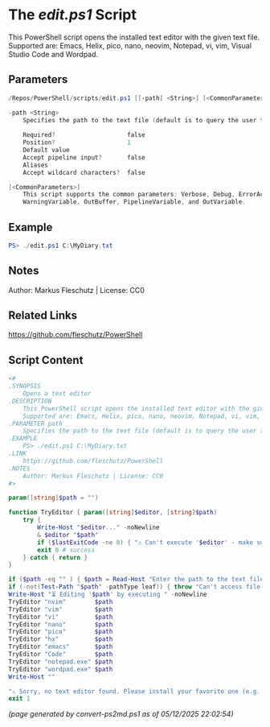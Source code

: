 The *edit.ps1* Script
===========================

This PowerShell script opens the installed text editor with the given text file.
Supported are: Emacs, Helix, pico, nano, neovim, Notepad, vi, vim, Visual Studio Code and Wordpad.

Parameters
----------
```powershell
/Repos/PowerShell/scripts/edit.ps1 [[-path] <String>] [<CommonParameters>]

-path <String>
    Specifies the path to the text file (default is to query the user to specify it)
    
    Required?                    false
    Position?                    1
    Default value                
    Accept pipeline input?       false
    Aliases                      
    Accept wildcard characters?  false

[<CommonParameters>]
    This script supports the common parameters: Verbose, Debug, ErrorAction, ErrorVariable, WarningAction, 
    WarningVariable, OutBuffer, PipelineVariable, and OutVariable.
```

Example
-------
```powershell
PS> ./edit.ps1 C:\MyDiary.txt

```

Notes
-----
Author: Markus Fleschutz | License: CC0

Related Links
-------------
https://github.com/fleschutz/PowerShell

Script Content
--------------
```powershell
<#
.SYNOPSIS
	Opens a text editor
.DESCRIPTION
	This PowerShell script opens the installed text editor with the given text file.
	Supported are: Emacs, Helix, pico, nano, neovim, Notepad, vi, vim, Visual Studio Code and Wordpad.
.PARAMETER path
	Specifies the path to the text file (default is to query the user to specify it)
.EXAMPLE
	PS> ./edit.ps1 C:\MyDiary.txt
.LINK
	https://github.com/fleschutz/PowerShell
.NOTES
	Author: Markus Fleschutz | License: CC0
#>

param([string]$path = "")

function TryEditor { param([string]$editor, [string]$path)
	try {
		Write-Host "$editor..." -noNewline
		& $editor "$path"
		if ($lastExitCode -ne 0) { "⚠️ Can't execute '$editor' - make sure it's installed and available"; exit 1 }
		exit 0 # success
	} catch { return }
}

if ($path -eq "" ) { $path = Read-Host "Enter the path to the text file" }
if (-not(Test-Path "$path" -pathType leaf)) { throw "Can't access file '$path'" }
Write-Host "⏳ Editing '$path' by executing " -noNewline
TryEditor "nvim"        $path
TryEditor "vim"         $path
TryEditor "vi"          $path
TryEditor "nano"        $path
TryEditor "pico"        $path
TryEditor "hx"          $path
TryEditor "emacs"       $path
TryEditor "Code"        $path
TryEditor "notepad.exe" $path
TryEditor "wordpad.exe" $path
Write-Host ""

"⚠️ Sorry, no text editor found. Please install your favorite one (e.g. by executing 'winget install helix.helix')."
exit 1
```

*(page generated by convert-ps2md.ps1 as of 05/12/2025 22:02:54)*
